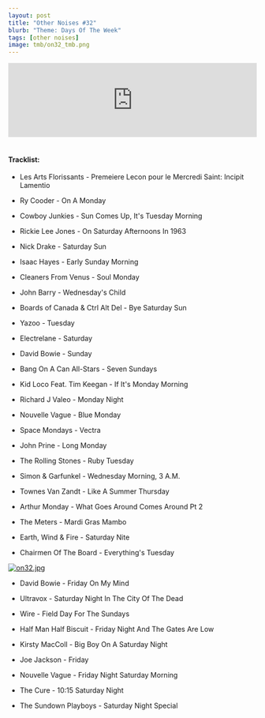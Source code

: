 ```yaml
---
layout: post
title: "Other Noises #32"
blurb: "Theme: Days Of The Week"
tags: [other noises]
image: tmb/on32_tmb.png
---
```


<iframe scrolling="no" id="hearthis_at_track_3028269" width="100%" height="150" src="https://hearthis.at/embed/3028269/transparent_black/?hcolor=&color=&style=2&block_size=2&block_space=1&background=1&waveform=0&cover=0&autoplay=0&css=" frameborder="0" allowtransparency allow="autoplay"><p>Listen to <a href="https://hearthis.at/zerocc/other-noises-32-61218-days-of-the-week/" target="_blank">Other Noises #32 (6/12/18) - DAYS OF THE WEEK</a> <span>by</span><a href="https://hearthis.at/zerocc/" target="_blank" >Zero</a> <span>on</span> <a href="https://hearthis.at/" target="_blank">hearthis.at</a></p></iframe>
&nbsp;

#### Tracklist:

- Les Arts Florissants - Premeiere Lecon pour le Mercredi Saint: Incipit Lamentio

- Ry Cooder - On A Monday    
- Cowboy Junkies - Sun Comes Up, It's Tuesday Morning
- Rickie Lee Jones - On Saturday Afternoons In 1963

- Nick Drake - Saturday Sun
- Isaac Hayes - Early Sunday Morning
- Cleaners From Venus - Soul Monday

- John Barry - Wednesday's Child
- Boards of Canada & Ctrl Alt Del - Bye Saturday Sun
- Yazoo - Tuesday

- Electrelane - Saturday
- David Bowie - Sunday
- Bang On A Can All-Stars - Seven Sundays
- Kid Loco Feat. Tim Keegan - If It's Monday Morning 

- Richard J Valeo - Monday Night
- Nouvelle Vague - Blue Monday
- Space Mondays - Vectra

- John Prine - Long Monday
- The Rolling Stones - Ruby Tuesday
- Simon & Garfunkel - Wednesday Morning, 3 A.M.
- Townes Van Zandt - Like A Summer Thursday

- Arthur Monday - What Goes Around Comes Around Pt 2
- The Meters - Mardi Gras Mambo
- Earth, Wind & Fire - Saturday Nite
- Chairmen Of The Board - Everything's Tuesday

[![on32.jpg](https://i.postimg.cc/3wHTkM1P/on32.jpg)](https://postimg.cc/RWG8YDjR)

- David Bowie - Friday On My Mind
- Ultravox - Saturday Night In The City Of The Dead
- Wire - Field Day For The Sundays
- Half Man Half Biscuit - Friday Night And The Gates Are Low

- Kirsty MacColl - Big Boy On A Saturday Night
- Joe Jackson - Friday
- Nouvelle Vague - Friday Night Saturday Morning
- The Cure - 10:15 Saturday Night

- The Sundown Playboys - Saturday Night Special
